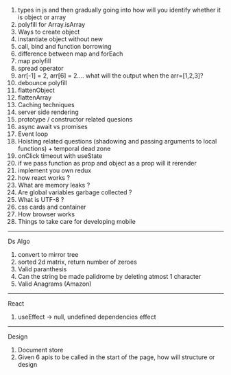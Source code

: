 1. types in js and then gradually going into how will you identify whether it is object or array
2. polyfill for Array.isArray
3. Ways to create object
4. instantiate object without new
5. call, bind and function borrowing
6. difference between map and forEach
7. map polyfill
8. spread operator
9. arr[-1] = 2, arr[6] = 2.... what will the output when the arr=[1,2,3]? 
10. debounce polyfill
11. flattenObject
12. flattenArray
13. Caching techniques
14. server side rendering
15. prototype / constructor related quesions
16. async await vs promises
17. Event loop
18. Hoisting related questions (shadowing and passing arguments to local functions) + temporal dead zone
19. onClick timeout with useState
20. if we pass function as prop and object as a prop will it rerender
21. implement you own redux
22. how react works ? 
23. What are memory leaks ?
24. Are global variables garbage collected ? 
25. What is UTF-8 ? 
26. css cards and container
27. How browser works
28. Things to take care for developing mobile


-----------------------------------------------------
Ds Algo
1. convert to mirror tree
2. sorted 2d matrix, return number of zeroes
3. Valid paranthesis
4. Can the string be made palidrome by deleting atmost 1 character
5. Valid Anagrams (Amazon)


-----------------------------------------------------
React

1. useEffect -> null, undefined dependencies effect

------------------------------------------------------
Design

1. Document store
2. Given 6 apis to be called in the start of the page, how will structure or design